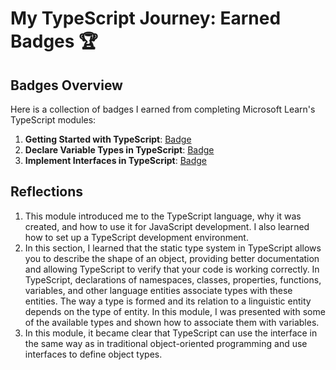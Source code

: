 # My TypeScript Journey: Earned Badges 🏆

## Badges Overview

Here is a collection of badges I earned from completing Microsoft Learn's TypeScript modules:

1. **Getting Started with TypeScript**: [Badge](https://learn.microsoft.com/api/achievements/share/en-us/69981680/7END7C9Z?sharingId=7D9577235592CD33)
2. **Declare Variable Types in TypeScript**: [Badge](https://learn.microsoft.com/api/achievements/share/en-us/69981680/N79KNDRF?sharingId=7D9577235592CD33)
3. **Implement Interfaces in TypeScript**: [Badge](https://learn.microsoft.com/api/achievements/share/en-us/69981680/3XLEYMSH?sharingId=7D9577235592CD33)

## Reflections

1. This module introduced me to the TypeScript language, why it was created, and how to use it for JavaScript development. I also learned how to set up a TypeScript development environment.
2. In this section, I learned that the static type system in TypeScript allows you to describe the shape of an object, providing better documentation and allowing TypeScript to verify that your code is working correctly. In TypeScript, declarations of namespaces, classes, properties, functions, variables, and other language entities associate types with these entities. The way a type is formed and its relation to a linguistic entity depends on the type of entity. In this module, I was presented with some of the available types and shown how to associate them with variables.
3. In this module, it became clear that TypeScript can use the interface in the same way as in traditional object-oriented programming and use interfaces to define object types.
